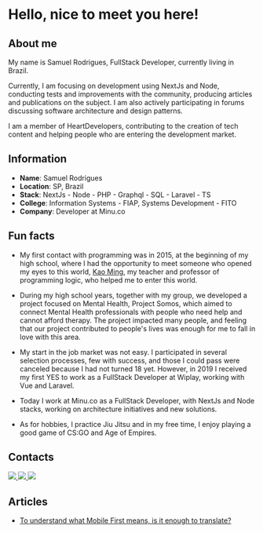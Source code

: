 # Hello, nice to meet you here!

## About me

My name is Samuel Rodrigues, FullStack Developer, currently living in Brazil.

Currently, I am focusing on development using NextJs and Node, conducting tests and improvements with the community, producing articles and publications on the subject. I am also actively participating in forums discussing software architecture and design patterns.

I am a member of HeartDevelopers, contributing to the creation of tech content and helping people who are entering the development market.

## Information

* **Name**: Samuel Rodrigues
* **Location**: SP, Brazil
* **Stack**: NextJs - Node - PHP - Graphql - SQL - Laravel - TS
* **College**: Information Systems - FIAP, Systems Development - FITO
* **Company**: Developer at Minu.co 

## Fun facts

- My first contact with programming was in 2015, at the beginning of my high school, where I had the opportunity to meet someone who opened my eyes to this world, [Kao Ming](https://www.escavador.com/sobre/3561806/kao-yung-ming), my teacher and professor of programming logic, who helped me to enter this world.

- During my high school years, together with my group, we developed a project focused on Mental Health, Project Somos, which aimed to connect Mental Health professionals with people who need help and cannot afford therapy. The project impacted many people, and feeling that our project contributed to people's lives was enough for me to fall in love with this area.

- My start in the job market was not easy. I participated in several selection processes, few with success, and those I could pass were canceled because I had not turned 18 yet. However, in 2019 I received my first YES to work as a FullStack Developer at Wiplay, working with Vue and Laravel.

- Today I work at Minu.co as a FullStack Developer, with NextJs and Node stacks, working on architecture initiatives and new solutions.

- As for hobbies, I practice Jiu Jitsu and in my free time, I enjoy playing a good game of CS:GO and Age of Empires.

## Contacts

<div>
    <a target='_blank' href="https://twitter.com/samucadev">
        <img src="https://img.shields.io/badge/Twitter-1DA1F2?style=for-the-badge&logo=twitter&logoColor=white">
    </a>
    <a target='_blank' href="https://linkedin.com/in/samucadev">
        <img src="https://img.shields.io/badge/LinkedIn-0077B5?style=for-the-badge&logo=linkedin&logoColor=white">
    </a>
    <a target='_blank' href="https://dev.to/samucadev">
        <img src="https://img.shields.io/badge/dev.to-0A0A0A?style=for-the-badge&logo=dev.to&logoColor=white">
    </a>
</div>

## Articles

- [To understand what Mobile First means, is it enough to translate?](https://dev.to/samucadev/para-entender-o-que-e-mobile-first-basta-traduzir-4dlo)
